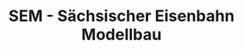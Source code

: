 ---
title: "SEM - Sächsischer Eisenbahn Modellbau"
url: /kamenz/sem-saechsischer-eisenbahn-modellbau/
shop: Allgemein
---